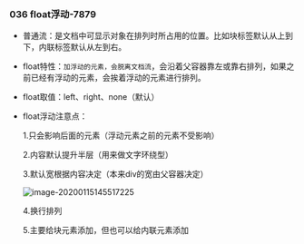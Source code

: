 ### 036 float浮动-7879

- 普通流：是文档中可显示对象在排列时所占用的位置。比如块标签默认从上到下，内联标签默认从左到右。

- float特性：`加浮动的元素，会脱离文档流`，会沿着父容器靠左或靠右排列，如果之前已经有浮动的元素，会挨着浮动的元素进行排列。

- float取值：left、right、none（默认）

- float浮动注意点：

  1.只会影响后面的元素（浮动元素之前的元素不受影响）

  2.内容默认提升半层（用来做文字环绕型）

  3.默认宽根据内容决定（本来div的宽由父容器决定）

  ![image-20200115145517225](C:\Users\dell\AppData\Roaming\Typora\typora-user-images\image-20200115145517225.png)

  4.换行排列

  5.主要给块元素添加，但也可以给内联元素添加